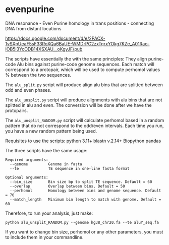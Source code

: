 # evenpurine
DNA resonance - Even Purine homology in trans positions - connecting DNA from distant locations

https://docs.google.com/document/d/e/2PACX-1vSXpUeaF5sF33RoXQa6BaUE-WMDrPC2zxTqrxYOkg7KZe_A01Rao-IOB5i3YcODB14XSXAU__oKgyJF/pub

The scripts have essentially the with the same principles: They align purine-code Alu bins against purine-code genome sequences. Each match will correspond to a protopair, which will be used to compute perhomol values % between the two sequences.

The `alu_split.py` script will produce align alu bins that are splitted between odd and even phases.

The `alu_unsplit.py` script will produce alignments with alu bins that are not splitted in alu and even. The conversion will be done after we have the protopairs.

The `alu_unsplit_RANDOM.py` script will calculate perhomol based in a random pattern that do not correspond to the odd/even intervals. Each time you run, you have a new random pattern being used.

Requisites to use the scripts:
python 3.11+
blastn v.2.14+
Biopython
pandas


The three scripts have the same usage:

````
Required arguments:
  --genome         Genome in fasta
  --te             TE sequence in one-line fasta format

Optional arguments:
  --bin_size       Bin size bp to split TE sequence. Default = 60
  --overlap        Overlap between bins. Default = 50
  --perhomol       Homology between bins and genome sequence. Default = 70
  --match_length   Minimum bin length to match with genome. Default = 60

````

Therefore, to run your analysis, just make:

````
python alu_unsplit_RANDOM.py --genome hg38_chr20.fa --te aluY_seq.fa
````

If you want to change bin size, perhomol or any other parameters, you must to include them in your commandline.

